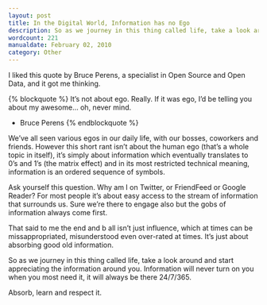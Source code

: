 ```yaml
---
layout: post
title: In the Digital World, Information has no Ego
description: So as we journey in this thing called life, take a look around and start appreciating the information around you. Information will never turn on you when you most need it, it will always be there 24/7/365
wordcount: 221
manualdate: February 02, 2010
category: Other
---
```


I liked this quote by Bruce Perens, a specialist in Open Source and Open Data, and it got me thinking.

{% blockquote %}
It’s not about ego. Really. If it was ego, I’d be telling you about my awesome… oh, never mind.
- Bruce Perens
{% endblockquote %}

We’ve all seen various egos in our daily life, with our bosses, coworkers and friends. However this short rant isn’t about the human ego (that’s a whole topic in itself), it’s simply about information which eventually translates to 0’s and 1’s (the matrix effect) and in its most restricted technical meaning, information is an ordered sequence of symbols.

Ask yourself this question. Why am I on Twitter, or FriendFeed or Google Reader? For most people it’s about easy access to the stream of information that surrounds us. Sure we’re there to engage also but the gobs of information always come first.

That said to me the end and b all isn’t just influence, which at times can be missappropriated, misunderstood even over-rated at times. It’s just about absorbing good old information.

So as we journey in this thing called life, take a look around and start appreciating the information around you. Information will never turn on you when you most need it, it will always be there 24/7/365.

Absorb, learn and respect it.
